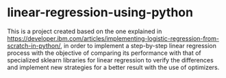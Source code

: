 # linear-regression-using-python

This is a project created based on the one explained in https://developer.ibm.com/articles/implementing-logistic-regression-from-scratch-in-python/, in order to implement a step-by-step linear regression process with the objective of comparing its performance with that of specialized sklearn libraries for linear regression to verify the differences and implement new strategies for a better result with the use of optimizers.

